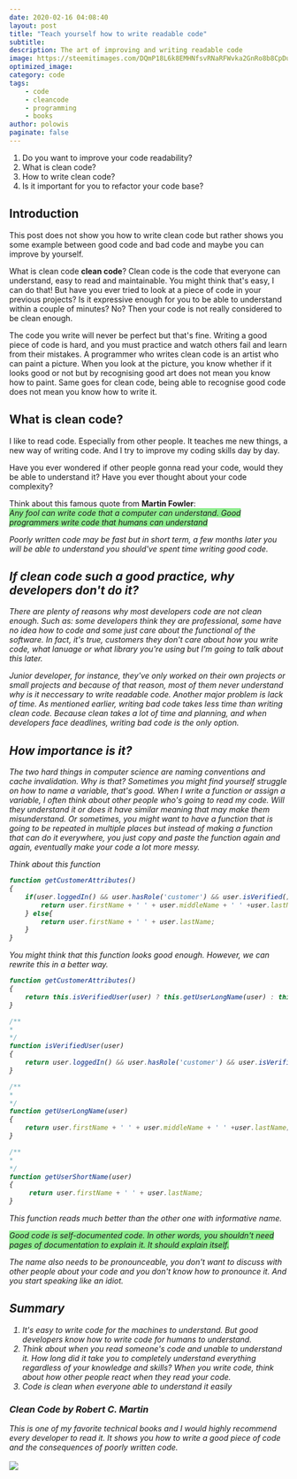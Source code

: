 ```yaml
---
date: 2020-02-16 04:08:40
layout: post
title: "Teach yourself how to write readable code"
subtitle: 
description: The art of improving and writing readable code
image: https://steemitimages.com/DQmP18L6k8EMHNfsvRNaRFWvka2GnRo8b8CpDuM3hbYGnqp/ff3ywn-1-800x533.jpg
optimized_image:
category: code
tags: 
    - code
    - cleancode
    - programming
    - books
author: polowis
paginate: false
---
```

1. Do you want to improve your code readability?
2. What is clean code?
3. How to write clean code?
4. Is it important for you to refactor your code base?

## Introduction

This post does not show you how to write clean code but rather shows you some example between good code and bad code and maybe you can improve by yourself.

What is clean code **clean code**? Clean code  is the code that everyone can understand, easy to read and maintainable. You might think that's easy, I can do that! But have you ever tried to look at a piece of code in your previous projects? Is it expressive enough for you to be able to understand within a couple of minutes? No? Then your code is not really considered to be clean enough. 

The code you write will never be perfect but that's fine. Writing a good piece of code is hard, and you must practice and watch others fail and learn from their mistakes. A programmer who writes clean code is an artist who can paint a picture. When you look at the picture, you know whether if it looks good or not but by recognising good art does not mean you know how to paint. Same goes for clean code, being able to recognise good code does not mean you know how to write it. 

## What is clean code?

I like to read code. Especially from other people. It teaches me new things, a new way of writing code. And I try to improve my coding skills day by day. 

Have you ever wondered if other people gonna read your code, would they be able to understand it? Have you ever thought about your code complexity?

Think about this famous quote from **Martin Fowler**:  <br>
<i style="background-color:lightgreen;">Any fool can write code that a computer can understand. Good programmers write code that humans can understand<i>

Poorly written code may be fast but in short term, a few months later you will be able to understand you should've spent time writing good code. 

## If clean code such a good practice, why developers don't do it?

There are plenty of reasons why most developers code are not clean enough. Such as: some developers think they are professional, some have no idea how to code and some just care about the functional of the software. In fact, it's true, customers they don't care about how you write code, what lanuage or what library you're using but I'm going to talk about this later. 

Junior developer, for instance, they've only worked on their own projects or small projects and because of that reason, most of them never understand why is it neccessary to write readable code. Another major problem is lack of time. As mentioned earlier, writing bad code takes less time than writing clean code. Because clean takes a lot of time and planning, and when developers face deadlines, writing bad code is the only option. 

## How importance is it?

The two hard things in computer science are naming conventions and cache invalidation. Why is that? Sometimes you might find yourself struggle on how to name a variable, that's good. When I write a function or assign a variable, I often think about other people who's going to read my code. Will they understand it or does it have similar meaning that may make them misunderstand. Or sometimes, you might want to have a function that is going to be repeated in multiple places but instead of making a function that can do it everywhere, you just copy and paste the function again and again, eventually make your code a lot more messy.

Think about this function
```js
function getCustomerAttributes()
{
    if(user.loggedIn() && user.hasRole('customer') && user.isVerified()){
        return user.firstName + ' ' + user.middleName + ' ' +user.lastName;
    } else{
        return user.firstName + ' ' + user.lastName;
    }
}
```
You might think that this function looks good enough. However, we can rewrite this in a better way. 

```js
function getCustomerAttributes()
{
    return this.isVerifiedUser(user) ? this.getUserLongName(user) : this.getUserShortName(user);
}

/**
*
*/
function isVerifiedUser(user)
{
    return user.loggedIn() && user.hasRole('customer') && user.isVerified();
}

/**
*
*/
function getUserLongName(user)
{
    return user.firstName + ' ' + user.middleName + ' ' +user.lastName;
}

/**
*
*/
function getUserShortName(user)
{
     return user.firstName + ' ' + user.lastName;
}

```

This function reads much better than the other one with informative name.

<i style="background-color:lightgreen;">Good code is self-documented code. In other words, you shouldn't need pages of documentation to explain it. It should explain itself.<i>

The name also needs to be pronounceable, you don't want to discuss with other people about your code and you don't know how to pronounce it. And you start speaking like an idiot. 

## Summary
1. It's easy to write code for the machines to understand. But good developers know how to write code for humans to understand. 
2. Think about when you read someone's code and unable to understand it. How long did it take you to completely understand everything regardless of your knowledge and skills? When you write code, think about how other people react when they read your code. 
3. Code is clean when everyone able to understand it easily

### Clean Code by Robert C. Martin

This is one of my favorite technical books and I would highly recommend every developer to read it. It shows you how to write a good piece of code and the consequences of poorly written code. <br> <br>
<img src="https://images-na.ssl-images-amazon.com/images/I/41jEbK-jG%2BL._AC_SY400_.jpg"/>